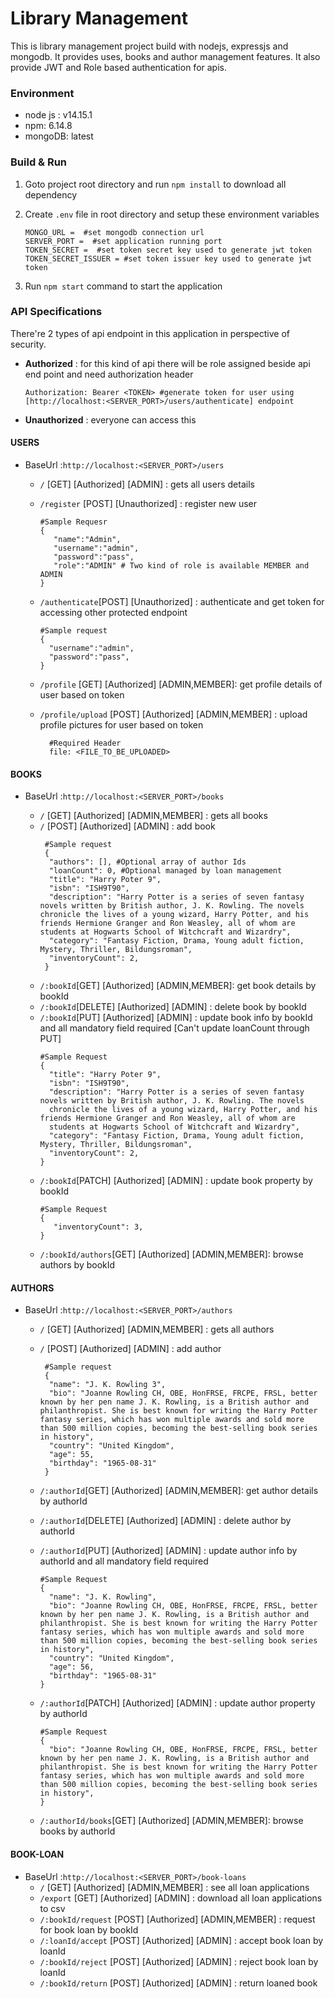 # Library Management

This is library management project build with nodejs, expressjs and mongodb. It provides uses, books and author
management features. It also provide JWT and Role based authentication for apis.

### Environment

* node js : v14.15.1
* npm: 6.14.8
* mongoDB: latest

### Build & Run

1. Goto project root directory and run `npm install` to download all dependency
1. Create `.env` file in root directory and setup these environment variables

    ```
    MONGO_URL =  #set mongodb connection url
    SERVER_PORT =  #set application running port
    TOKEN_SECRET =  #set token secret key used to generate jwt token
    TOKEN_SECRET_ISSUER = #set token issuer key used to generate jwt token
    ```
1. Run `npm start` command to start the application

### API Specifications

There're 2 types of api endpoint in this application in perspective of security.

* **Authorized** : for this kind of api there will be role assigned beside api end point and need authorization header

  ```
  Authorization: Bearer <TOKEN> #generate token for user using  [http://localhost:<SERVER_PORT>/users/authenticate] endpoint
  ```
* **Unauthorized** : everyone can access this 

#### USERS

* BaseUrl :`http://localhost:<SERVER_PORT>/users`

    * `/` [GET] [Authorized] [ADMIN] : gets all users details

    * `/register` [POST] [Unauthorized] : register new user
      ```
      #Sample Requesr
      {
         "name":"Admin",
         "username":"admin",
         "password":"pass",
         "role":"ADMIN" # Two kind of role is available MEMBER and ADMIN
      }
      ```
    * `/authenticate`[POST] [Unauthorized] : authenticate and get token for accessing other protected endpoint
      ```
      #Sample request
      {
        "username":"admin",
        "password":"pass",
      }
      ```
    * `/profile` [GET] [Authorized] [ADMIN,MEMBER]: get profile details of user based on token

    * `/profile/upload` [POST] [Authorized] [ADMIN,MEMBER] : upload profile pictures for user based on token
      ```
        #Required Header
        file: <FILE_TO_BE_UPLOADED> 
      ```

#### BOOKS

* BaseUrl :`http://localhost:<SERVER_PORT>/books`

    * `/` [GET] [Authorized] [ADMIN,MEMBER] : gets all books
    * `/` [POST] [Authorized] [ADMIN] : add book
      ```
       #Sample request
       {
        "authors": [], #Optional array of author Ids
        "loanCount": 0, #Optional managed by loan management
        "title": "Harry Poter 9",
        "isbn": "ISH9T90",
        "description": "Harry Potter is a series of seven fantasy novels written by British author, J. K. Rowling. The novels chronicle the lives of a young wizard, Harry Potter, and his friends Hermione Granger and Ron Weasley, all of whom are students at Hogwarts School of Witchcraft and Wizardry",
        "category": "Fantasy Fiction, Drama, Young adult fiction, Mystery, Thriller, Bildungsroman",
        "inventoryCount": 2,
       }
      ```
    * `/:bookId`[GET] [Authorized] [ADMIN,MEMBER]: get book details by bookId
    * `/:bookId`[DELETE] [Authorized] [ADMIN] : delete book by bookId
    * `/:bookId`[PUT] [Authorized] [ADMIN] : update book info by bookId and all mandatory field required [Can't update loanCount through PUT]
      ```
      #Sample Request
      {
        "title": "Harry Poter 9",
        "isbn": "ISH9T90",
        "description": "Harry Potter is a series of seven fantasy novels written by British author, J. K. Rowling. The novels
        chronicle the lives of a young wizard, Harry Potter, and his friends Hermione Granger and Ron Weasley, all of whom are
        students at Hogwarts School of Witchcraft and Wizardry",
        "category": "Fantasy Fiction, Drama, Young adult fiction, Mystery, Thriller, Bildungsroman",
        "inventoryCount": 2, 
      }
      
    * `/:bookId`[PATCH] [Authorized] [ADMIN] : update book property by bookId 
      ```
      #Sample Request
      {
         "inventoryCount": 3,
      }
      ```
    * `/:bookId/authors`[GET] [Authorized] [ADMIN,MEMBER]: browse authors by bookId

#### AUTHORS

* BaseUrl :`http://localhost:<SERVER_PORT>/authors`

    * `/` [GET] [Authorized] [ADMIN,MEMBER] : gets all authors
    * `/` [POST] [Authorized] [ADMIN] : add author
      ```
       #Sample request
       {
        "name": "J. K. Rowling 3",
        "bio": "Joanne Rowling CH, OBE, HonFRSE, FRCPE, FRSL, better known by her pen name J. K. Rowling, is a British author and philanthropist. She is best known for writing the Harry Potter fantasy series, which has won multiple awards and sold more than 500 million copies, becoming the best-selling book series in history",
        "country": "United Kingdom",
        "age": 55,
        "birthday": "1965-08-31"
       }
      ```
    * `/:authorId`[GET] [Authorized] [ADMIN,MEMBER]: get author details by authorId
    * `/:authorId`[DELETE] [Authorized] [ADMIN] : delete author by authorId
    * `/:authorId`[PUT] [Authorized] [ADMIN] : update author info by authorId and all mandatory field required
      
      ```
      #Sample Request
      {
        "name": "J. K. Rowling",
        "bio": "Joanne Rowling CH, OBE, HonFRSE, FRCPE, FRSL, better known by her pen name J. K. Rowling, is a British author and philanthropist. She is best known for writing the Harry Potter fantasy series, which has won multiple awards and sold more than 500 million copies, becoming the best-selling book series in history",
        "country": "United Kingdom",
        "age": 56,
        "birthday": "1965-08-31"
      }
      ```
      
    * `/:authorId`[PATCH] [Authorized] [ADMIN] : update author property by authorId
      ```
      #Sample Request
      {
        "bio": "Joanne Rowling CH, OBE, HonFRSE, FRCPE, FRSL, better known by her pen name J. K. Rowling, is a British author and philanthropist. She is best known for writing the Harry Potter fantasy series, which has won multiple awards and sold more than 500 million copies, becoming the best-selling book series in history",
      }
      ```
    * `/:authorId/books`[GET] [Authorized] [ADMIN,MEMBER]: browse books by authorId

#### BOOK-LOAN

* BaseUrl :`http://localhost:<SERVER_PORT>/book-loans`
    * `/` [GET] [Authorized] [ADMIN,MEMBER] : see all loan applications
    * `/export` [GET] [Authorized] [ADMIN] : download all loan applications to csv 
    * `/:bookId/request` [POST] [Authorized] [ADMIN,MEMBER] : request for book loan by bookId
    * `/:loanId/accept` [POST] [Authorized] [ADMIN] : accept book loan by loanId
    * `/:bookId/reject` [POST] [Authorized] [ADMIN] : reject book loan by loanId
    * `/:bookId/return` [POST] [Authorized] [ADMIN] : return loaned book 
